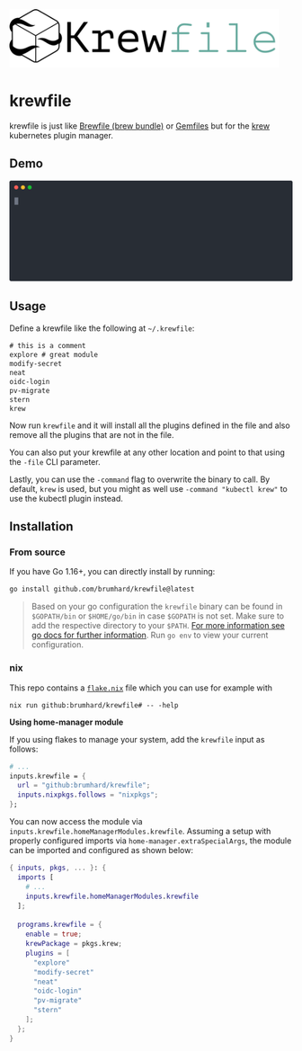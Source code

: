 <img src="docs/krewfile.png" width="480" alt="Krewfile logo"/>

# krewfile

krewfile is just like [Brewfile (brew bundle)](https://github.com/Homebrew/homebrew-bundle) or [Gemfiles](https://bundler.io/man/gemfile.5.html) but for the [krew](https://github.com/kubernetes-sigs/krew) kubernetes plugin manager.

## Demo

![krewfile demo](docs/term-animation.svg)

## Usage

Define a krewfile like the following at `~/.krewfile`:

```krewfile
# this is a comment
explore # great module
modify-secret
neat
oidc-login
pv-migrate
stern
krew
```

Now run `krewfile` and it will install all the plugins defined in the file and also remove all the plugins that are not in the file.

You can also put your krewfile at any other location and point to that using the `-file` CLI parameter.

Lastly, you can use the `-command` flag to overwrite the binary to call. By default, `krew` is used, but you might as well use `-command "kubectl krew"` to use the kubectl plugin instead.

## Installation

### From source

If you have Go 1.16+, you can directly install by running:

```bash
go install github.com/brumhard/krewfile@latest
```

> Based on your go configuration the `krewfile` binary can be found in `$GOPATH/bin` or `$HOME/go/bin` in case `$GOPATH` is not set.
> Make sure to add the respective directory to your `$PATH`.
> [For more information see go docs for further information](https://golang.org/ref/mod#go-install). Run `go env` to view your current configuration.

### nix

This repo contains a [`flake.nix`](flake.nix) file which you can use for example with

```shell
nix run github:brumhard/krewfile# -- -help
```

**Using home-manager module**

If you using flakes to manage your system, add the `krewfile` input as follows:

```nix
# ...
inputs.krewfile = {
  url = "github:brumhard/krewfile";
  inputs.nixpkgs.follows = "nixpkgs";
};
```

You can now access the module via `inputs.krewfile.homeManagerModules.krewfile`.
Assuming a setup with properly configured imports via `home-manager.extraSpecialArgs`, the module can be imported and configured as shown below:

```nix
{ inputs, pkgs, ... }: {
  imports [
    # ...
    inputs.krewfile.homeManagerModules.krewfile
  ];

  programs.krewfile = {
    enable = true;
    krewPackage = pkgs.krew;
    plugins = [
      "explore"
      "modify-secret"
      "neat"
      "oidc-login"
      "pv-migrate"
      "stern"
    ];
  };
}
```
